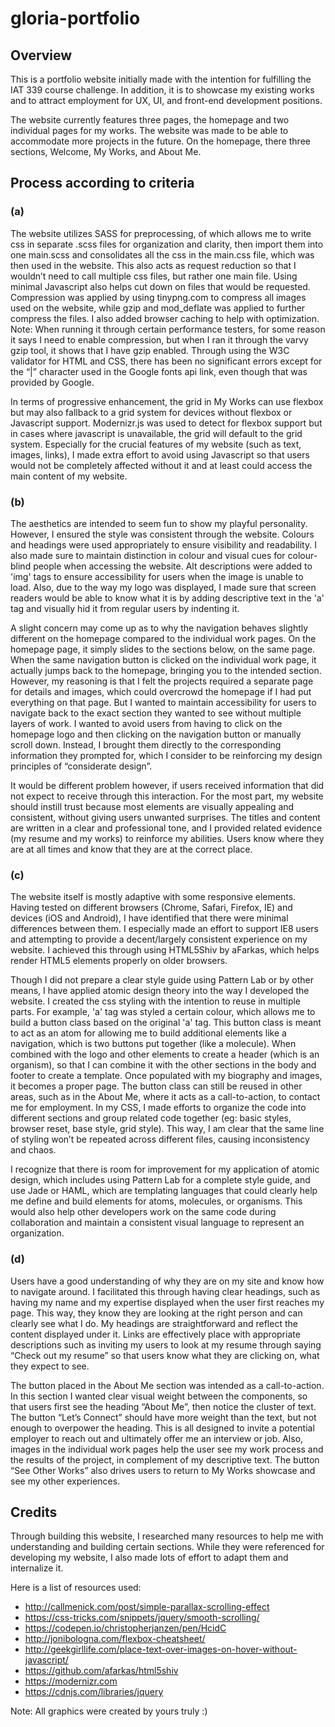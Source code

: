 # gloria-portfolio

## Overview
This is a portfolio website initially made with the intention for fulfilling the IAT 339 course challenge. In addition, it is to showcase my existing works and to attract employment for UX, UI, and front-end development positions.

The website currently features three pages, the homepage and two individual pages for my works. The website was made to be able to accommodate more projects in the future. On the homepage, there three sections, Welcome, My Works, and About Me.

## Process according to criteria

### (a)
The website utilizes SASS for preprocessing, of which allows me to write css in separate .scss files for organization and clarity, then import them into one main.scss and consolidates all the css in the main.css file, which was then used in the website. This also acts as request reduction so that I wouldn’t need to call multiple css files, but rather one main file. Using minimal Javascript also helps cut down on files that would be requested. Compression was applied by using tinypng.com to compress all images used on the website, while gzip and mod_deflate was applied to further compress the files. I also added browser caching to help with optimization. Note: When running it through certain performance testers, for some reason it says I need to enable compression, but when I ran it through the varvy gzip tool, it shows that I have gzip enabled. Through using the W3C validator for HTML and CSS, there has been no significant errors except for the “|” character used in the Google fonts api link, even though that was provided by Google.

In terms of progressive enhancement, the grid in My Works can use flexbox but may also fallback to a grid system for devices without flexbox or Javascript support. Modernizr.js was used to detect for flexbox support but in cases where javascript is unavailable, the grid will default to the grid system. Especially for the crucial features of my website (such as text, images, links), I made extra effort to avoid using Javascript so that users would not be completely affected without it and at least could access the main content of my website.

### (b)
The aesthetics are intended to seem fun to show my playful personality. However, I ensured the style was consistent through the website. Colours and headings were used appropriately to ensure visibility and readability. I also made sure to maintain distinction in colour and visual cues for colour-blind people when accessing the website. Alt descriptions were added to 'img' tags to ensure accessibility for users when the image is unable to load. Also, due to the way my logo was displayed, I made sure that screen readers would be able to know what it is by adding descriptive text in the 'a' tag and visually hid it from regular users by indenting it.

A slight concern may come up as to why the navigation behaves slightly different on the homepage compared to the individual work pages. On the homepage page, it simply slides to the sections below, on the same page. When the same navigation button is clicked on the individual work page, it actually jumps back to the homepage, bringing you to the intended section. However, my reasoning is that I felt the projects required a separate page for details and images, which could overcrowd the homepage if I had put everything on that page. But I wanted to maintain accessibility for users to navigate back to the exact section they wanted to see without multiple layers of work. I wanted to avoid users from having to click on the homepage logo and then clicking on the navigation button or manually scroll down. Instead, I brought them directly to the corresponding information they prompted for, which I consider to be reinforcing my design principles of “considerate design”. 

It would be different problem however, if users received information that did not expect to receive through this interaction. For the most part, my website should instill trust because most elements are visually appealing and consistent, without giving users unwanted surprises. The titles and content are written in a clear and professional tone, and I provided related evidence (my resume and my works) to reinforce my abilities. Users know where they are at all times and know that they are at the correct place.

### (c)
The website itself is mostly adaptive with some responsive elements. Having tested on different browsers (Chrome, Safari, Firefox, IE) and devices (iOS and Android), I have identified that there were minimal differences between them. I especially made an effort to support IE8 users and attempting to provide a decent/largely consistent experience on my website. I achieved this through using HTML5Shiv by aFarkas, which helps render HTML5 elements properly on older browsers.

Though I did not prepare a clear style guide using Pattern Lab or by other means, I have applied atomic design theory into the way I developed the website. I created the css styling with the intention to reuse in multiple parts. For example, 'a' tag was styled a certain colour, which allows me to build a button class based on the original 'a' tag. This button class is meant to act as an atom for allowing me to build additional elements like a navigation, which is two buttons put together (like a molecule). When combined with the logo and other elements to create a header (which is an organism), so that I can combine it with the other sections in the body and footer to create a template. Once populated with my biography and images, it becomes a proper page. The button class can still be reused in other areas, such as in the About Me, where it acts as a call-to-action, to contact me for employment. In my CSS, I made efforts to organize the code into different sections and group related code together (eg: basic styles, browser reset, base style, grid style). This way, I am clear that the same line of styling won’t be repeated across different files, causing inconsistency and chaos.

I recognize that there is room for improvement for my application of atomic design, which includes using Pattern Lab for a complete style guide, and use Jade or HAML, which are templating languages that could clearly help me define and build elements for atoms, molecules, or organisms. This would also help other developers work on the same code during collaboration and maintain a consistent visual language to represent an organization.

### (d)
Users have a good understanding of why they are on my site and know how to navigate around. I facilitated this through having clear headings, such as having my name and my expertise displayed when the user first reaches my page. This way, they know they are looking at the right person and can clearly see what I do. My headings are straightforward and reflect the content displayed under it. Links are effectively place with appropriate descriptions such as inviting my users to look at my resume through saying “Check out my resume” so that users know what they are clicking on, what they expect to see.

The button placed in the About Me section was intended as a call-to-action. In this section I wanted clear visual weight between the components, so that users first see the heading “About Me”, then notice the cluster of text. The button “Let’s Connect” should have more weight than the text, but not enough to overpower the heading. This is all designed to invite a potential employer to reach out and ultimately offer me an interview or job. Also, images in the individual work pages help the user see my work process and the results of the project, in complement of my descriptive text. The button “See Other Works” also drives users to return to My Works showcase and see my other experiences.

## Credits

Through building this website, I researched many resources to help me with understanding and building certain sections. While they were referenced for developing my website, I also made lots of effort to adapt them and internalize it.

Here is a list of resources used:
- http://callmenick.com/post/simple-parallax-scrolling-effect
- https://css-tricks.com/snippets/jquery/smooth-scrolling/
- https://codepen.io/christopherjanzen/pen/HcidC
- http://jonibologna.com/flexbox-cheatsheet/
- http://geekgirllife.com/place-text-over-images-on-hover-without-javascript/
- https://github.com/afarkas/html5shiv
- https://modernizr.com
- https://cdnjs.com/libraries/jquery

Note: All graphics were created by yours truly :)
